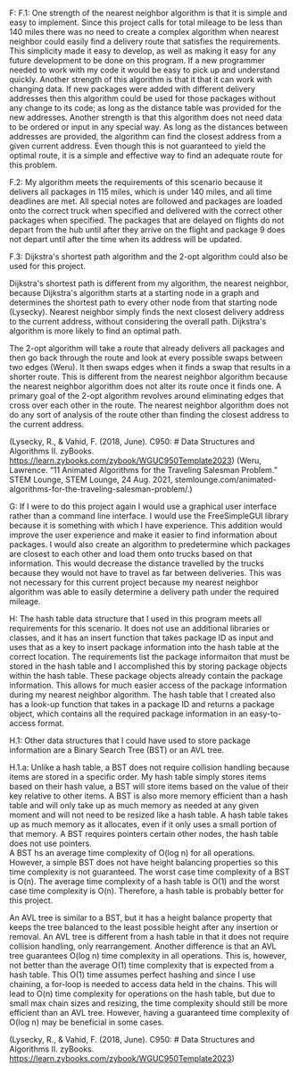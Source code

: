 F:
F.1: 
One strength of the nearest neighbor algorithm is that it is simple and easy to implement. Since this project calls for
total mileage to be less than 140 miles there was no need to create a complex algorithm when nearest neighbor could
easily find a delivery route that satisfies the requirements. This simplicity made it easy to develop, as well as making
it easy for any future development to be done on this program. If a new programmer needed to work with my code it would
be easy to pick up and understand quickly. Another strength of this algorithm is that it that it can work with changing
data. If new packages were added with different delivery addresses then this algorithm could be used for those packages
without any change to its code; as long as the distance table was provided for the new addresses. Another strength is 
that this algorithm does not need data to be ordered or input in any special way. As long as the distances between 
addresses are provided, the algorithm can find the closest address from a given current address. Even though this is not
guaranteed to yield the optimal route, it is a simple and effective way to find an adequate route for this problem.

F.2:
My algorithm meets the requirements of this scenario because it delivers all packages in 115 miles, which is under 
140 miles, and all time deadlines are met. All special notes are followed and packages are loaded onto the correct 
truck when specified and delivered with the correct other packages when specified. The packages that are delayed on
flights do not depart from the hub until after they arrive on the flight and package 9 does not depart until after the 
time when its address will be updated. 

F.3:
Dijkstra's shortest path algorithm and the 2-opt algorithm could also be used for this project.

Dijkstra's shortest path is different from my algorithm, the nearest neighbor, because Dijkstra's algorithm starts at
a starting node in a graph and determines the shortest path to every other node from that starting node (Lysecky). 
Nearest neighbor simply finds the next closest delivery address to the current address, without considering the overall path.
Dijkstra's algorithm is more likely to find an optimal path.

The 2-opt algorithm will take a route that already delivers all packages and then go back through the route and look at
every possible swaps between two edges (Weru). It then swaps edges when it finds a swap that results in a shorter route. This
is different from the nearest neighbor algorithm because the nearest neighbor algorithm does not alter its route once it
finds one. A primary goal of the 2-opt algorithm revolves around eliminating edges that cross over each other in the 
route. The nearest neighbor algorithm does not do any sort of analysis of the route other than finding the closest 
address to the current address. 

(Lysecky, R., & Vahid, F. (2018, June). C950: # Data Structures and Algorithms II. zyBooks.
https://learn.zybooks.com/zybook/WGUC950Template2023)
(Weru, Lawrence. “11 Animated Algorithms for the Traveling Salesman Problem.” STEM Lounge, STEM Lounge, 
24 Aug. 2021, stemlounge.com/animated-algorithms-for-the-traveling-salesman-problem/.)

G:
If I were to do this project again I would use a graphical user interface rather than a 
command line interface. I would use the FreeSimpleGUI library because it is something with
which I have experience. This addition would improve the user experience and make it easier 
to find information about packages.
I would also create an algorithm to predetermine which packages are closest to each other and 
load them onto trucks based on that information. This would decrease the distance travelled by
the trucks because they would not have to travel as far between deliveries. This was not necessary
for this current project because my nearest neighbor algorithm was able to easily determine a delivery
path under the required mileage. 

H:
The hash table data structure that I used in this program meets all requirements for this scenario. It does not use an 
additional libraries or classes, and it has an insert function that takes package ID as input and uses that as a key 
to insert package information into the hash table at the correct location. The requirements list the package informaiton
that must be stored in the hash table and I accomplished this by storing package objects within the hash table. These
package objects already contain the package information. This allows for much easier access of the package information
during my nearest neighbor algorithm. The hash table that I created also has a look-up function that takes in a package
ID and returns a package object, which contains all the required package information in an easy-to-access format. 

H.1:
Other data structures that I could have used to store package information are a Binary Search Tree (BST) or an AVL tree.

H.1.a:
Unlike a hash table, a BST does not require collision handling because items are stored in a specific order. My hash table simply stores items based on their hash value, a BST will store items based on the value of their key relative to other items. 
A BST is also more memory efficient than a hash table and will only take up as much memory as needed at any given moment
and will not need to be resized like a hash table. A hash table takes up as much memory as it allocates, even if it only
uses a small portion of that memory. A BST requires pointers certain other nodes, the hash table does not use pointers.  
A BST hs an average time complexity of O(log n) for all operations. However, a simple BST does not have height balancing 
properties so this time complexity is not guaranteed. The worst case time complexity of a BST is O(n). The 
average time complexity of a hash table is O(1) and the worst case time complexity is O(n). Therefore, a hash table is 
probably better for this project.

An AVL tree is similar to a BST, but it has a height balance property that keeps the tree balanced to the least possible 
height after any insertion or removal. An AVL tree is different from a hash table in that it does not require collision 
handling, only rearrangement. Another difference is that an AVL tree guarantees O(log n) time complexity in all
operations. This is, however, not better than the average O(1) time complexity that is expected from a hash table. 
This O(1) time assumes perfect hashing and since I use chaining, a for-loop is needed to access data held in the chains. This will
lead to O(n) time complexity for operations on the hash table, but due to small max chain sizes and resizing, the
time complexity should still be more efficient than an AVL tree. However, having a guaranteed time complexity of O(log n)
may be beneficial in some cases.

(Lysecky, R., & Vahid, F. (2018, June). C950: # Data Structures and Algorithms II. zyBooks.
https://learn.zybooks.com/zybook/WGUC950Template2023)

